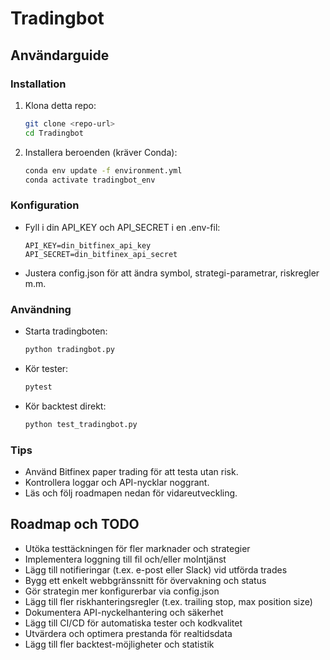 # Tradingbot

## Användarguide

### Installation

1. Klona detta repo:
   ```bash
   git clone <repo-url>
   cd Tradingbot
   ```
2. Installera beroenden (kräver Conda):
   ```bash
   conda env update -f environment.yml
   conda activate tradingbot_env
   ```

### Konfiguration

- Fyll i din API_KEY och API_SECRET i en .env-fil:
  ```env
  API_KEY=din_bitfinex_api_key
  API_SECRET=din_bitfinex_api_secret
  ```
- Justera config.json för att ändra symbol, strategi-parametrar, riskregler m.m.

### Användning

- Starta tradingboten:
  ```bash
  python tradingbot.py
  ```
- Kör tester:
  ```bash
  pytest
  ```
- Kör backtest direkt:
  ```bash
  python test_tradingbot.py
  ```

### Tips
- Använd Bitfinex paper trading för att testa utan risk.
- Kontrollera loggar och API-nycklar noggrant.
- Läs och följ roadmapen nedan för vidareutveckling.

## Roadmap och TODO

- Utöka testtäckningen för fler marknader och strategier
- Implementera loggning till fil och/eller molntjänst
- Lägg till notifieringar (t.ex. e-post eller Slack) vid utförda trades
- Bygg ett enkelt webbgränssnitt för övervakning och status
- Gör strategin mer konfigurerbar via config.json
- Lägg till fler riskhanteringsregler (t.ex. trailing stop, max position size)
- Dokumentera API-nyckelhantering och säkerhet
- Lägg till CI/CD för automatiska tester och kodkvalitet
- Utvärdera och optimera prestanda för realtidsdata
- Lägg till fler backtest-möjligheter och statistik